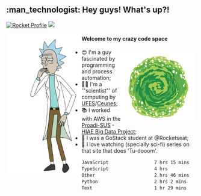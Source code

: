 
<h2> :man_technologist: Hey guys! What's up?!</h2>
                                                                         
[![Rocket Profile](https://img.shields.io/static/v1?label=Rocketseat&message=Profile&colorA=purple&color=black&logo=Rocket&logoColor=white)](https://app.rocketseat.com.br/me/elyabe)
<a href="https://www.linkedin.com/in/elyabe/"><img src="https://img.shields.io/badge/LinkedIn-informational?logo=linkedin"/></a>

<img align='left' src="https://raw.githubusercontent.com/Elyabe/Elyabe/master/images/rick-dancing.gif" width='200'>

                       
#### Welcome to my crazy code space 
<img align='right' src="https://raw.githubusercontent.com/Elyabe/elyabe/master/images/portal-3.gif" width='200'>

- :heart_eyes: I'm a guy fascinated by programming and process automation; 
- :office_worker: I'm a '"scientist"' of computing by [UFES](http://ufes.br)/[Ceunes](http://ceunes.ufes.br);
- :books: I worked with AWS in the [Proadi-SUS](https://www.einstein.br/responsabilidade-social/atuacao-com-o-ministerio-da-saude/proadi-sus) - [HIAE Big Data Project](https://www1.folha.uol.com.br/seminariosfolha/2019/05/cooperacao-entre-governo-e-hospital-leva-inteligencia-artificial-para-a-rede-publica.shtml);
- :rocket: I was a GoStack student at @Rocketseat;
- :movie_camera: I love watching (specially sci-fi) series on that site that does 'Tu-dooom'.

<!--START_SECTION:waka-->

```txt
JavaScript                 7 hrs 15 mins   █████████░░░░░░░░░░░░░░░░   36.40 %
TypeScript                 4 hrs           █████░░░░░░░░░░░░░░░░░░░░   20.12 %
Other                      2 hrs 46 mins   ███▒░░░░░░░░░░░░░░░░░░░░░   13.89 %
Python                     2 hrs 2 mins    ██▓░░░░░░░░░░░░░░░░░░░░░░   10.27 %
Text                       1 hr 29 mins    ██░░░░░░░░░░░░░░░░░░░░░░░   07.50 %
```

<!--END_SECTION:waka-->
